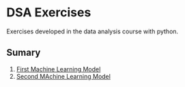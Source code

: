 # DSA Exercises

Exercises developed in the data analysis course with python. 

## Sumary

1. [First Machine Learning Model](https://github.com/Nandaoc/dsa-exercises/tree/main/first_ml_model)
2. [Second MAchine Learning Model](https://github.com/Nandaoc/dsa-exercises/tree/main/second_ml_model)

